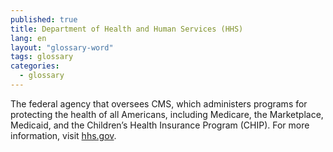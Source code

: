 ```yaml
---
published: true
title: Department of Health and Human Services (HHS)
lang: en
layout: "glossary-word"
tags: glossary
categories: 
  - glossary
---
```


The federal agency that oversees CMS, which administers programs for protecting the health of all Americans, including Medicare, the Marketplace, Medicaid, and the Children’s Health Insurance Program (CHIP). For more information, visit [hhs.gov](http://www.hhs.gov/).
